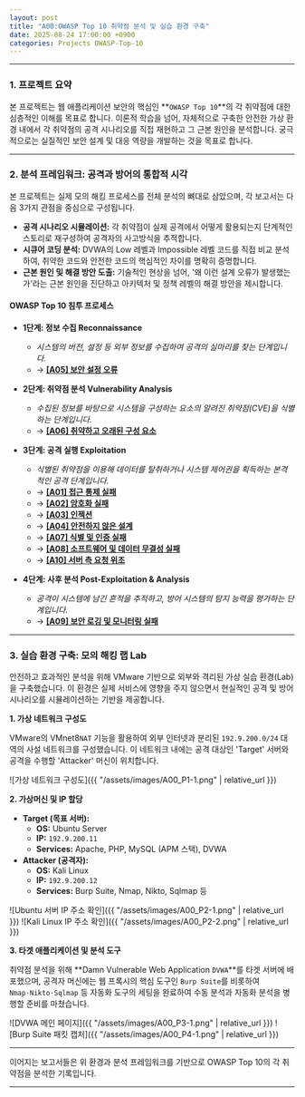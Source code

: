 ```yaml
---
layout: post
title: "A00:OWASP Top 10 취약점 분석 및 실습 환경 구축"
date: 2025-08-24 17:00:00 +0900
categories: Projects OWASP-Top-10
---
```


---

### 1. 프로젝트 요약

   본 프로젝트는 웹 애플리케이션 보안의 핵심인 **`OWASP Top 10`**의 각 취약점에 대한 심층적인 이해를 목표로 합니다. 이론적  학습을 넘어, 자체적으로 구축한 안전한 가상 환경 내에서 각 취약점의 공격 시나리오를 직접 재현하고 그 근본 원인을 분석합니다. 궁극적으로는 실질적인 보안 설계 및 대응 역량을 개발하는 것을 목표로 합니다.

---

### 2. 분석 프레임워크: 공격과 방어의 통합적 시각

   본 프로젝트는 실제 모의 해킹 프로세스를 전체 분석의 뼈대로 삼았으며, 각 보고서는 다음 3가지 관점을 중심으로 구성됩니다.

*   **공격 시나리오 시뮬레이션:** 각 취약점이 실제 공격에서 어떻게 활용되는지 단계적인 스토리로 재구성하여 공격자의 사고방식을 추적합니다.
*   **시큐어 코딩 분석:** DVWA의 Low 레벨과 Impossible 레벨 코드를 직접 비교 분석하여, 취약한 코드와 안전한 코드의 핵심적인 차이를 명확히 증명합니다.
*   **근본 원인 및 해결 방안 도출:** 기술적인 현상을 넘어, '왜 이런 설계 오류가 발생했는가'라는 근본 원인을 진단하고 아키텍처 및 정책 레벨의 해결 방안을 제시합니다.

#### OWASP Top 10 침투 프로세스

*   **1단계: 정보 수집 Reconnaissance**
    *   *시스템의 버전, 설정 등 외부 정보를 수집하여 공격의 실마리를 찾는 단계입니다.*
    *   → **[[A05] 보안 설정 오류](/projects/owasp-top-10/2025/08/29/A05_Security-Misconfiguration.html)**

*   **2단계: 취약점 분석 Vulnerability Analysis**
    *   *수집된 정보를 바탕으로 시스템을 구성하는 요소의 알려진 취약점(CVE)을 식별하는 단계입니다.*
    *   → **[[A06] 취약하고 오래된 구성 요소](/projects/owasp-top-10/2025/08/30/A06_Vulnerable-and-Outdated-Components.html)**

*   **3단계: 공격 실행 Exploitation**
    *   *식별된 취약점을 이용해 데이터를 탈취하거나 시스템 제어권을 획득하는 본격적인 공격 단계입니다.*
    *   → **[[A01] 접근 통제 실패](/projects/owasp-top-10/2025/08/25/A01_Broken-Access-Control.html)**
    *   → **[[A02] 암호화 실패](/projects/owasp-top-10/2025/08/26/A02_Cryptographic-Failures.html)**
    *   → **[[A03] 인젝션](/projects/owasp-top-10/2025/08/27/A03_Injection.html)**
    *   → **[[A04] 안전하지 않은 설계](/projects/owasp-top-10/2025/08/28/A04_Insecure-Design.html)**
    *   → **[[A07] 식별 및 인증 실패](/projects/owasp-top-10/2025/08/31/A07_Identification-and-Authentication-Failures.html)**
    *   → **[[A08] 소프트웨어 및 데이터 무결성 실패](/projects/owasp-top-10/2025/09/01/A08_Software-and-Data-Integrity-Failures.html)**
    *   → **[[A10] 서버 측 요청 위조](/projects/owasp-top-10/2025/09/03/A10_Server-Side-Request-Forgery-(SSRF).html)**


*   **4단계: 사후 분석 Post-Exploitation & Analysis**
    *   *공격이 시스템에 남긴 흔적을 추적하고, 방어 시스템의 탐지 능력을 평가하는 단계입니다.*
    *   → **[[A09] 보안 로깅 및 모니터링 실패](/projects/owasp-top-10/2025/09/02/A09_Security-Logging-and-Monitoring-Failures.html)**

---

### 3. 실습 환경 구축: 모의 해킹 랩 Lab

   안전하고 효과적인 분석을 위해 VMware 기반으로 외부와 격리된 가상 실습 환경(Lab)을 구축했습니다. 이 환경은 실제 서비스에 영향을 주지 않으면서 현실적인 공격 및 방어 시나리오를 시뮬레이션하는 기반을 제공합니다.

**1. 가상 네트워크 구성도**

   VMware의 VMnet8`NAT` 기능을 활용하여 외부 인터넷과 분리된 `192.9.200.0/24` 대역의 사설 네트워크를 구성했습니다. 이 네트워크 내에는 공격 대상인 'Target' 서버와 공격을 수행할 'Attacker' 머신이 위치합니다.

   ![가상 네트워크 구성도]({{ "/assets/images/A00_P1-1.png" | relative_url }})

**2. 가상머신 및 IP 할당**

*   **Target (목표 서버):**
    *   **OS:** Ubuntu Server
    *   **IP:** `192.9.200.11`
    *   **Services:** Apache, PHP, MySQL (APM 스택), DVWA
*   **Attacker (공격자):**
    *   **OS:** Kali Linux
    *   **IP:** `192.9.200.12`
    *   **Services:** Burp Suite, Nmap, Nikto, Sqlmap 등

   ![Ubuntu 서버 IP 주소 확인]({{ "/assets/images/A00_P2-1.png" | relative_url }})
   ![Kali Linux IP 주소 확인]({{ "/assets/images/A00_P2-2.png" | relative_url }})

**3. 타겟 애플리케이션 및 분석 도구**

취약점 분석을 위해 **Damn Vulnerable Web Application `DVWA`**를 타겟 서버에 배포했으며, 공격자 머신에는 웹 프록시의 핵심 도구인 `Burp Suite`를 비롯하여 `Nmap·Nikto·Sqlmap` 등 자동화 도구의 세팅을 완료하여 수동 분석과 자동화 분석을 병행할 준비를 마쳤습니다.

   ![DVWA 메인 페이지]({{ "/assets/images/A00_P3-1.png" | relative_url }})
   ![Burp Suite 패킷 캡처]({{ "/assets/images/A00_P4-1.png" | relative_url }})

---

이어지는 보고서들은 위 환경과 분석 프레임워크를 기반으로 OWASP Top 10의 각 취약점을 분석한 기록입니다.


<hr class="short-rule">